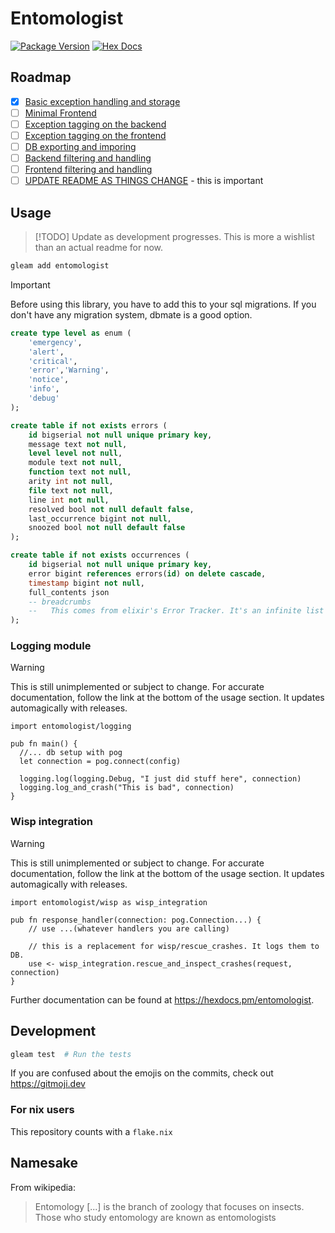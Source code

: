 # Entomologist

[![Package Version](https://img.shields.io/hexpm/v/entomologist)](https://hex.pm/packages/entomologist)
[![Hex Docs](https://img.shields.io/badge/hex-docs-ffaff3)](https://hexdocs.pm/entomologist/)

## Roadmap
- [x] [Basic exception handling and storage](https://github.com/DisguisedPigeon/entomologist/issues/1)
- [ ] [Minimal Frontend](https://github.com/DisguisedPigeon/entomologist/issues/2)
- [ ] [Exception tagging on the backend](https://github.com/DisguisedPigeon/entomologist/issues/3)
- [ ] [Exception tagging on the frontend](https://github.com/DisguisedPigeon/entomologist/issues/4)
- [ ] [DB exporting and imporing](https://github.com/DisguisedPigeon/entomologist/issues/5)
- [ ] [Backend filtering and handling](https://github.com/DisguisedPigeon/entomologist/issues/7)
- [ ] [Frontend filtering and handling](https://github.com/DisguisedPigeon/entomologist/issues/6)
- [ ] [UPDATE README AS THINGS CHANGE](https://github.com/DisguisedPigeon/entomologist/issues/8) - this is important

## Usage

> [!TODO]
> Update as development progresses. This is more a wishlist than an actual readme for now.

```sh
gleam add entomologist
```

> [!IMPORTANT]
> Before using this library, you have to add this to your sql migrations.
> If you don't have any migration system, dbmate is a good option.

```sql
create type level as enum (
    'emergency',
    'alert',
    'critical',
    'error','Warning',
    'notice',
    'info',
    'debug'
);

create table if not exists errors (
    id bigserial not null unique primary key,
    message text not null,
    level level not null,
    module text not null,
    function text not null,
    arity int not null,
    file text not null,
    line int not null,
    resolved bool not null default false,
    last_occurrence bigint not null,
    snoozed bool not null default false
);

create table if not exists occurrences (
    id bigserial not null unique primary key,
    error bigint references errors(id) on delete cascade,
    timestamp bigint not null,
    full_contents json
    -- breadcrumbs
    --   This comes from elixir's Error Tracker. It's an infinite list of texts to help find the error. Might add it later.
);
```

### Logging module
> [!WARNING]
> This is still unimplemented or subject to change.
> For accurate documentation, follow the link at the bottom of the usage section.
> It updates automagically with releases.

```gleam
import entomologist/logging

pub fn main() {
  //... db setup with pog
  let connection = pog.connect(config)

  logging.log(logging.Debug, "I just did stuff here", connection)
  logging.log_and_crash("This is bad", connection)
}
```

### Wisp integration
> [!WARNING]
> This is still unimplemented or subject to change.
> For accurate documentation, follow the link at the bottom of the usage section.
> It updates automagically with releases.

```gleam
import entomologist/wisp as wisp_integration

pub fn response_handler(connection: pog.Connection...) {
    // use ...(whatever handlers you are calling)

    // this is a replacement for wisp/rescue_crashes. It logs them to DB.
    use <- wisp_integration.rescue_and_inspect_crashes(request, connection)
}
```


Further documentation can be found at <https://hexdocs.pm/entomologist>.

## Development

```sh
gleam test  # Run the tests
```

If you are confused about the emojis on the commits, check out <https://gitmoji.dev>

### For nix users

This repository counts with a `flake.nix`

## Namesake

From wikipedia:
> Entomology \[...\] is the branch of zoology that focuses on insects. Those who study entomology are known as entomologists

